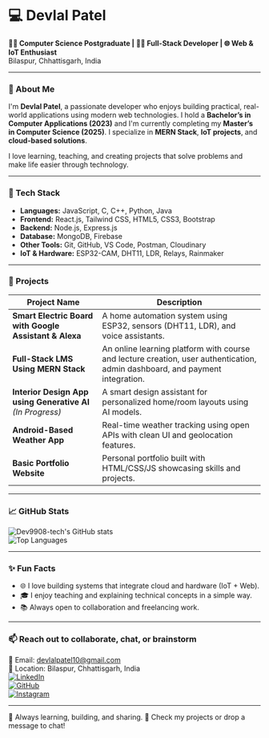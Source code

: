 #                                                                                      💻 Devlal Patel

**👨‍🎓 Computer Science Postgraduate | 🧑‍💻 Full-Stack Developer | 🌐 Web & IoT Enthusiast**  
Bilaspur, Chhattisgarh, India  

---

### 🚀 About Me

I'm **Devlal Patel**, a passionate developer who enjoys building practical, real-world applications using modern web technologies. I hold a **Bachelor’s in Computer Applications (2023)** and I'm currently completing my **Master’s in Computer Science (2025)**. I specialize in **MERN Stack**, **IoT projects**, and **cloud-based solutions**.

I love learning, teaching, and creating projects that solve problems and make life easier through technology.

---

### 🔧 Tech Stack

- **Languages:** JavaScript, C, C++, Python, Java
- **Frontend:** React.js, Tailwind CSS, HTML5, CSS3, Bootstrap
- **Backend:** Node.js, Express.js
- **Database:** MongoDB, Firebase
- **Other Tools:** Git, GitHub, VS Code, Postman, Cloudinary
- **IoT & Hardware:** ESP32-CAM, DHT11, LDR, Relays, Rainmaker

---

### 📌 Projects

| Project Name | Description |
|--------------|-------------|
| **Smart Electric Board with Google Assistant & Alexa** | A home automation system using ESP32, sensors (DHT11, LDR), and voice assistants. |
| **Full-Stack LMS Using MERN Stack** | An online learning platform with course and lecture creation, user authentication, admin dashboard, and payment integration. |
| **Interior Design App using Generative AI** *(In Progress)* | A smart design assistant for personalized home/room layouts using AI models. |
| **Android-Based Weather App** | Real-time weather tracking using open APIs with clean UI and geolocation features. |
| **Basic Portfolio Website** | Personal portfolio built with HTML/CSS/JS showcasing skills and projects. |

---

### 📈 GitHub Stats

![Dev9908-tech's GitHub stats](https://github-readme-stats.vercel.app/api?username=Dev9908-tech&show_icons=true&theme=radical)  
![Top Languages](https://github-readme-stats.vercel.app/api/top-langs/?username=Dev9908-tech&layout=compact&theme=radical)

---

### ✨ Fun Facts

- 🌐 I love building systems that integrate cloud and hardware (IoT + Web).
- 🎓 I enjoy teaching and explaining technical concepts in a simple way.
- 📚 Always open to collaboration and freelancing work.

---

### 📫  Reach out to collaborate, chat, or brainstorm
📧 Email: devlalpatel10@gmail.com  
📍 Location: Bilaspur, Chhattisgarh, India  
[![LinkedIn](https://img.shields.io/badge/LinkedIn-blue?style=flat&logo=linkedin)](https://www.linkedin.com/in/devlal-patel-7467b1145)  
[![GitHub](https://img.shields.io/badge/GitHub-Dev9908--tech-black?logo=github)](https://github.com/Dev9908-tech)  
[![Instagram](https://img.shields.io/badge/Instagram-%40erasmus__careys-E4405F?logo=instagram&logoColor=white)](https://www.instagram.com/erasmus_careys)


---

🌱 Always learning, building, and sharing.
📌 Check my projects or drop a message to chat!
